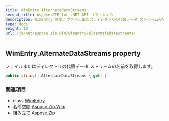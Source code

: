 ```yaml
---
title: WimEntry.AlternateDataStreams
second_title: Aspose.ZIP for .NET API リファレンス
description: WimEntry 財産. ファイルまたはディレクトリの代替データ ストリームの名前を取得します
type: docs
weight: 10
url: /ja/net/aspose.zip.wim/wimentry/alternatedatastreams/
---
```

## WimEntry.AlternateDataStreams property

ファイルまたはディレクトリの代替データ ストリームの名前を取得します。

```csharp
public string[] AlternateDataStreams { get; }
```

### 関連項目

* class [WimEntry](../)
* 名前空間 [Aspose.Zip.Wim](../../wimentry/)
* 組み立て [Aspose.Zip](../../../)


